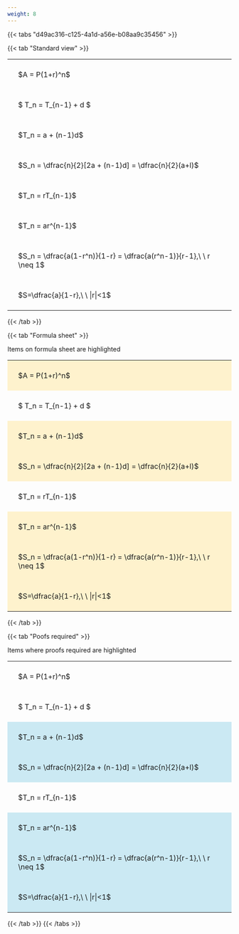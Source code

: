 ```yaml
---
weight: 8
---
```


{{< tabs "d49ac316-c125-4a1d-a56e-b08aa9c35456" >}}

{{< tab "Standard view" >}}

<style type="text/css">
#T_fdc6e th.col_heading {
  text-align: left;
  font-size: 1em;
}
#T_fdc6e td {
  text-align: left;
  font-size: 1em;
  padding: 1.5em;
}
</style>
<table id="T_fdc6e">
  <thead>
  </thead>
  <tbody>
    <tr>
      <td id="T_fdc6e_row0_col0" class="data row0 col0" >$A = P(1+r)^n$</td>
    </tr>
    <tr>
      <td id="T_fdc6e_row1_col0" class="data row1 col0" >$ T_n = T_{n-1} + d $</td>
    </tr>
    <tr>
      <td id="T_fdc6e_row2_col0" class="data row2 col0" >$T_n = a + (n-1)d$</td>
    </tr>
    <tr>
      <td id="T_fdc6e_row3_col0" class="data row3 col0" >$S_n = \dfrac{n}{2}[2a + (n-1)d] = \dfrac{n}{2}(a+l)$</td>
    </tr>
    <tr>
      <td id="T_fdc6e_row4_col0" class="data row4 col0" >$T_n = rT_{n-1}$</td>
    </tr>
    <tr>
      <td id="T_fdc6e_row5_col0" class="data row5 col0" >$T_n = ar^{n-1}$</td>
    </tr>
    <tr>
      <td id="T_fdc6e_row6_col0" class="data row6 col0" >$S_n = \dfrac{a(1-r^n)}{1-r} = \dfrac{a(r^n-1)}{r-1},\ \  r \neq 1$</td>
    </tr>
    <tr>
      <td id="T_fdc6e_row7_col0" class="data row7 col0" >$S=\dfrac{a}{1-r},\ \ |r|<1$</td>
    </tr>
  </tbody>
</table>
{{< /tab >}}

{{< tab "Formula sheet" >}}

Items on formula sheet are highlighted 
<br>
<style type="text/css">
#T_082ae th.col_heading {
  text-align: left;
  font-size: 1em;
}
#T_082ae td {
  text-align: left;
  font-size: 1em;
  padding: 1.5em;
}
#T_082ae_row0_col0, #T_082ae_row2_col0, #T_082ae_row3_col0, #T_082ae_row5_col0, #T_082ae_row6_col0, #T_082ae_row7_col0 {
  background-color: rgba(255,194,10, 0.2);
}
#T_082ae_row1_col0, #T_082ae_row4_col0 {
  background-color: rgba(0,0,0,0);
}
</style>
<table id="T_082ae">
  <thead>
  </thead>
  <tbody>
    <tr>
      <td id="T_082ae_row0_col0" class="data row0 col0" >$A = P(1+r)^n$</td>
    </tr>
    <tr>
      <td id="T_082ae_row1_col0" class="data row1 col0" >$ T_n = T_{n-1} + d $</td>
    </tr>
    <tr>
      <td id="T_082ae_row2_col0" class="data row2 col0" >$T_n = a + (n-1)d$</td>
    </tr>
    <tr>
      <td id="T_082ae_row3_col0" class="data row3 col0" >$S_n = \dfrac{n}{2}[2a + (n-1)d] = \dfrac{n}{2}(a+l)$</td>
    </tr>
    <tr>
      <td id="T_082ae_row4_col0" class="data row4 col0" >$T_n = rT_{n-1}$</td>
    </tr>
    <tr>
      <td id="T_082ae_row5_col0" class="data row5 col0" >$T_n = ar^{n-1}$</td>
    </tr>
    <tr>
      <td id="T_082ae_row6_col0" class="data row6 col0" >$S_n = \dfrac{a(1-r^n)}{1-r} = \dfrac{a(r^n-1)}{r-1},\ \  r \neq 1$</td>
    </tr>
    <tr>
      <td id="T_082ae_row7_col0" class="data row7 col0" >$S=\dfrac{a}{1-r},\ \ |r|<1$</td>
    </tr>
  </tbody>
</table>
{{< /tab >}}

{{< tab "Poofs required" >}}

Items where proofs required are highlighted 
<br>
<style type="text/css">
#T_4a712 th.col_heading {
  text-align: left;
  font-size: 1em;
}
#T_4a712 td {
  text-align: left;
  font-size: 1em;
  padding: 1.5em;
}
#T_4a712_row0_col0, #T_4a712_row1_col0, #T_4a712_row4_col0 {
  background-color: rgba(0,0,0,0);
}
#T_4a712_row2_col0, #T_4a712_row3_col0, #T_4a712_row5_col0, #T_4a712_row6_col0, #T_4a712_row7_col0 {
  background-color: rgba(0,150,200, 0.2);
}
</style>
<table id="T_4a712">
  <thead>
  </thead>
  <tbody>
    <tr>
      <td id="T_4a712_row0_col0" class="data row0 col0" >$A = P(1+r)^n$</td>
    </tr>
    <tr>
      <td id="T_4a712_row1_col0" class="data row1 col0" >$ T_n = T_{n-1} + d $</td>
    </tr>
    <tr>
      <td id="T_4a712_row2_col0" class="data row2 col0" >$T_n = a + (n-1)d$</td>
    </tr>
    <tr>
      <td id="T_4a712_row3_col0" class="data row3 col0" >$S_n = \dfrac{n}{2}[2a + (n-1)d] = \dfrac{n}{2}(a+l)$</td>
    </tr>
    <tr>
      <td id="T_4a712_row4_col0" class="data row4 col0" >$T_n = rT_{n-1}$</td>
    </tr>
    <tr>
      <td id="T_4a712_row5_col0" class="data row5 col0" >$T_n = ar^{n-1}$</td>
    </tr>
    <tr>
      <td id="T_4a712_row6_col0" class="data row6 col0" >$S_n = \dfrac{a(1-r^n)}{1-r} = \dfrac{a(r^n-1)}{r-1},\ \  r \neq 1$</td>
    </tr>
    <tr>
      <td id="T_4a712_row7_col0" class="data row7 col0" >$S=\dfrac{a}{1-r},\ \ |r|<1$</td>
    </tr>
  </tbody>
</table>
{{< /tab >}}
{{< /tabs >}}